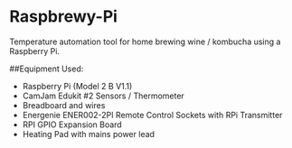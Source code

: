 # Raspbrewy-Pi

Temperature automation tool for home brewing wine / kombucha using a Raspberry Pi.

##Equipment Used:
* Raspberry Pi (Model 2 B V1.1)
* CamJam Edukit #2 Sensors / Thermometer
* Breadboard and wires
* Energenie ENER002-2PI Remote Control Sockets with RPi Transmitter
* RPI GPIO Expansion Board
* Heating Pad with mains power lead
